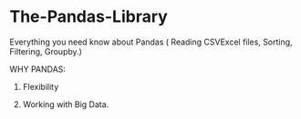 # The-Pandas-Library
Everything you need know about Pandas ( Reading CSVExcel files, Sorting, Filtering, Groupby.) 

WHY PANDAS:

1. Flexibility

2. Working with Big Data.

